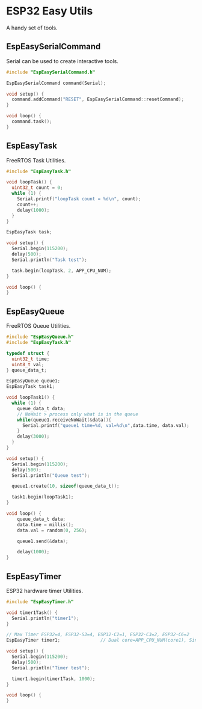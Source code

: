 # ESP32 Easy Utils

A handy set of tools.

## EspEasySerialCommand

Serial can be used to create interactive tools.

```c
#include "EspEasySerialCommand.h"

EspEasySerialCommand command(Serial);

void setup() {
  command.addCommand("RESET", EspEasySerialCommand::resetCommand);
}

void loop() {
  command.task();
}
```

## EspEasyTask

FreeRTOS Task Utilities.

```c
#include "EspEasyTask.h"

void loopTask() {
  uint32_t count = 0;
  while (1) {
    Serial.printf("loopTask count = %d\n", count);
    count++;
    delay(1000);
  }
}

EspEasyTask task;

void setup() {
  Serial.begin(115200);
  delay(500);
  Serial.println("Task test");

  task.begin(loopTask, 2, APP_CPU_NUM);
}

void loop() {
}
```

## EspEasyQueue

FreeRTOS Queue Utilities.

```c
#include "EspEasyQueue.h"
#include "EspEasyTask.h"

typedef struct {
  uint32_t time;
  uint8_t val;
} queue_data_t;

EspEasyQueue queue1;
EspEasyTask task1;

void loopTask1() {
  while (1) {
    queue_data_t data;
    // NoWait > process only what is in the queue
    while(queue1.receiveNoWait(&data)){
      Serial.printf("queue1 time=%d, val=%d\n",data.time, data.val);
    }
    delay(3000);
  }
}

void setup() {
  Serial.begin(115200);
  delay(500);
  Serial.println("Queue test");

  queue1.create(10, sizeof(queue_data_t));

  task1.begin(loopTask1);
}

void loop() {
    queue_data_t data;
    data.time = millis();
    data.val = random(0, 256);

    queue1.send(&data);

    delay(1000);
}
```

## EspEasyTimer

ESP32 hardware timer Utilities.

```c
#include "EspEasyTimer.h"

void timer1Task() {
  Serial.println("timer1");
}

// Max Timer ESP32=4, ESP32-S3=4, ESP32-C2=1, ESP32-C3=2, ESP32-C6=2 
EspEasyTimer timer1;               // Dual core=APP_CPU_NUM(core1), Single Core=PRO_CPU_NUM(core0)

void setup() {
  Serial.begin(115200);
  delay(500);
  Serial.println("Timer test");

  timer1.begin(timer1Task, 1000);
}

void loop() {
}
```
